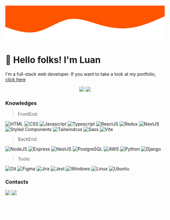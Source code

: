 ![Wave](https://raw.githubusercontent.com/LuanFlorencioo/LuanFlorencioo/cabff4815a057ea966509d1127a09237c68e360f/images/wave.svg)

# 👋 Hello folks! I'm Luan

I'm a full-stack web developer. If you want to take a look at my portfolio, [click here](https://florencioo.vercel.app)

<div align="center">
  <img height="150" src="https://github-readme-stats.vercel.app/api?username=LuanFlorencioo&hide=contribs&count_private=true&show_icons=true&bg_color=0,1a1919,222&title_color=fff&text_color=fff&icon_color=fff&border_color=000&include_all_commits=true" />
  <img height="150" src="https://github-readme-stats.vercel.app/api/top-langs/?username=LuanFlorencioo&bg_color=0,222,1a1919&title_color=fff&text_color=fff&icon_color=fff&border_color=000&layout=donut" />
</div>

### Knowledges

> FrontEnd:

![HTML](https://img.shields.io/badge/HTML-1a1919?style=for-the-badge&logo=html5&logoColor=f50)
![CSS](https://img.shields.io/badge/CSS-1a1919?style=for-the-badge&logo=css3&logoColor=f50)
![Javascript](https://img.shields.io/badge/JavaScript-1a1919?style=for-the-badge&logo=javascript&logoColor=f50)
![Typescript](https://img.shields.io/badge/TypeScript-1a1919?style=for-the-badge&logo=typescript&logoColor=f50)
![ReactJS](https://img.shields.io/badge/React-1a1919?style=for-the-badge&logo=react&logoColor=f50)
![Redux](https://img.shields.io/badge/Redux-1a1919?style=for-the-badge&logo=redux&logoColor=f50)
![NextJS](https://img.shields.io/badge/Next.js-1a1919?style=for-the-badge&logo=next.js&logoColor=f50)
![Styled Components](https://img.shields.io/badge/styled--components-1a1919?style=for-the-badge&logo=styled-components&logoColor=f50)
![Tailwindcss](https://img.shields.io/badge/tailwindcss-1a1919?style=for-the-badge&logo=tailwindcss&logoColor=f50)
![Sass](https://img.shields.io/badge/sass-1a1919?style=for-the-badge&logo=sass&logoColor=f50)
![Vite](https://img.shields.io/badge/Vite-1a1919?style=for-the-badge&logo=vite&logoColor=f50)

> BackEnd:

![NodeJS](https://img.shields.io/badge/Node.js-1a1919?style=for-the-badge&logo=node.js&logoColor=f50)
![Express](https://img.shields.io/badge/Express-1a1919?style=for-the-badge&logo=express&logoColor=f50)
![NestJS](https://img.shields.io/badge/Nest.js-1a1919?style=for-the-badge&logo=nestjs&logoColor=f50)
![PostgreSQL](https://img.shields.io/badge/PostgreSQL-1a1919?style=for-the-badge&logo=postgresql&logoColor=f50)
![AWS](https://img.shields.io/badge/AWS-1a1919?style=for-the-badge&logo=amazon&logoColor=f50)
![Python](https://img.shields.io/badge/Python-1a1919?style=for-the-badge&logo=python&logoColor=f50)
![Django](https://img.shields.io/badge/Django-1a1919?style=for-the-badge&logo=django&logoColor=f50)

> Tools:

![Git](https://img.shields.io/badge/GIT-1a1919?style=for-the-badge&logo=git&logoColor=f50)
![Figma](https://img.shields.io/badge/Figma-1a1919?style=for-the-badge&logo=figma&logoColor=f50)
![Jira](https://img.shields.io/badge/Jira-1a1919?style=for-the-badge&logo=jira&logoColor=f50)
![Jest](https://img.shields.io/badge/Jest-1a1919?style=for-the-badge&logo=jest&logoColor=f50)
![Windows](https://img.shields.io/badge/Windows-1a1919?style=for-the-badge&logo=windows&logoColor=f50)
![Linux](https://img.shields.io/badge/Linux-1a1919?style=for-the-badge&logo=linux&logoColor=f50)
![Ubuntu](https://img.shields.io/badge/Ubuntu-1a1919?style=for-the-badge&logo=ubuntu&logoColor=f50)

### Contacts

<a href="https://wa.me/+5521964216903" target="_blank"><img src="https://img.shields.io/badge/whatsapp-030?style=for-the-badge&logo=whatsapp&logoColor=fff" /></a>
<a href="https://linkedin.com/in/luanflorencioo" target="_blank"><img src="https://img.shields.io/badge/linkedin-003?style=for-the-badge&logo=linkedin&logoColor=fff" /></a>

<p align="center" style="color: #fff; font-weight: 100"><q>What we know is just a drop; And what we don't know, an ocean</q></p>
<p align="center" style="color: #fff; font-weight: 700">Newton, Isaac.</p>

